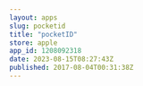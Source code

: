 ```yaml
---
layout: apps
slug: pocketid
title: "pocketID"
store: apple
app_id: 1208092318
date: 2023-08-15T08:27:43Z
published: 2017-08-04T00:31:38Z
---
```

